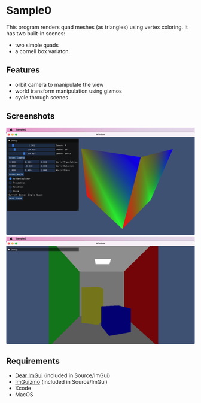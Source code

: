 # Sample0
This program renders quad meshes (as triangles) using vertex coloring.  It has two built-in scenes: 
- two simple quads 
- a cornell box variaton.
## Features
- orbit camera to manipulate the view
- world transform manipulation using gizmos
- cycle through scenes

## Screenshots
![Simple Quads](doc/image/simple_quads.png)
![Cornell Box](doc/image/cornell_box.png)

## Requirements
- [Dear ImGui](https://github.com/ocornut/imgui) (included in Source/ImGui)
- [ImGuizmo](https://github.com/CedricGuillemet/ImGuizmo) (included in Source/ImGui)
- Xcode
- MacOS
